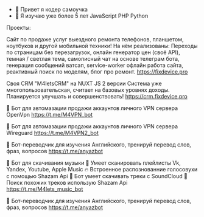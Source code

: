 - 👋 Привет я кодер самоучка
- 👀 Я изучаю уже более 5 лет JavaScript PHP Python 

Проекты: 

Сайт по продаже услуг выездного ремонта телефонов, планшетом, ноутбуков и другой мобильной техники!
На нём реализованы: Переходы по страницам без перезагрузок, онлайн генератор цен (своё API), темная / светлая тема, самописный чат на основе телеграм бота, 
генерация сообщений ватсап, service-worker офлайн работа сайта, реактивный поиск по моделям, блог про ремонт.
https://fixdevice.pro



Своя CRM "M4letsCRM" на NUXT JS 2 версии
Система уже многопользовательская, считает на базовых уровнях доходы. Планируется улучшать и совершенствовать! 
https://crm.fixdevice.pro


🤖 Бот для автомазации продажи аккаунтов личного VPN сервера OpenVpn
https://t.me/M4VPN_bot


🤖 Бот для автомазации продажи аккаунтов личного VPN сервера Wireguard
https://t.me/M4VPN2_bot


🤖 Бот-переводчик для изучения Английского, тренируй перевод слов, фраз, вопросов
https://t.me/anyazbot


🤖 Бот для скачивания музыки
💪 Умеет сканировать плейлисты Vk, Yandex, Youtube, Apple Music 
🔥 Встроенное распознованние голосовухи с помощью Shazam Api
🚀 Бот умеет скачивать треки с SoundCloud
🤖 Поиск похожих треков использую Shazam Api
https://t.me/M4lets_music_bot 


🤖 Бот-переводчик для изучения Английского, тренируй перевод слов, фраз, вопросов
https://t.me/anyazbot

